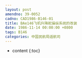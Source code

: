 ```yaml
---
layout: post
amendno: 39-0052
cadno: CAD1986-B146-01
title: BAe146飞机升降舵操纵系统的改装
date: 1986-11-14 00:00:00 +0800
tags: B146
categories: 中国民航局适航司
---
```


* content
{:toc}



